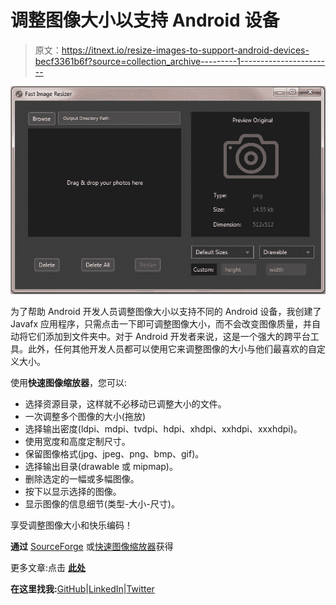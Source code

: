 # 调整图像大小以支持 Android 设备

> 原文：<https://itnext.io/resize-images-to-support-android-devices-becf3361b6f?source=collection_archive---------1----------------------->

![](img/098d8df1e02f0e1d10e927b42eadaee8.png)

为了帮助 Android 开发人员调整图像大小以支持不同的 Android 设备，我创建了 Javafx 应用程序，只需点击一下即可调整图像大小，而不会改变图像质量，并自动将它们添加到文件夹中。对于 Android 开发者来说，这是一个强大的跨平台工具。此外，任何其他开发人员都可以使用它来调整图像的大小与他们最喜欢的自定义大小。

使用**快速图像缩放器**，您可以:

*   选择资源目录，这样就不必移动已调整大小的文件。
*   一次调整多个图像的大小(拖放)
*   选择输出密度(ldpi、mdpi、tvdpi、hdpi、xhdpi、xxhdpi、xxxhdpi)。
*   使用宽度和高度定制尺寸。
*   保留图像格式(jpg、jpeg、png、bmp、gif)。
*   选择输出目录(drawable 或 mipmap)。
*   删除选定的一幅或多幅图像。
*   按下以显示选择的图像。
*   显示图像的信息细节(类型-大小-尺寸)。

享受调整图像大小和快乐编码！

**通过** [SourceForge](https://sourceforge.net/projects/fastimageresizer/) 或[快速图像缩放器](https://github.com/Marwa-Eltayeb/Fast-Image-Resizer)获得

更多文章:点击 [**此处**](https://marwa-eltayeb.medium.com/)

**在这里找我:**[GitHub](https://github.com/Marwa-Eltayeb)|[LinkedIn](https://www.linkedin.com/in/marwa-eltayeb/)|[Twitter](https://twitter.com/Marwa_Eltayeb1)